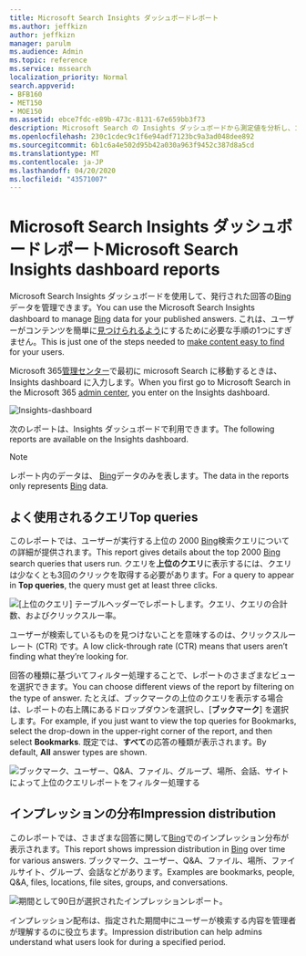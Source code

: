 ```yaml
---
title: Microsoft Search Insights ダッシュボードレポート
ms.author: jeffkizn
author: jeffkizn
manager: parulm
ms.audience: Admin
ms.topic: reference
ms.service: mssearch
localization_priority: Normal
search.appverid:
- BFB160
- MET150
- MOE150
ms.assetid: ebce7fdc-e89b-473c-8131-67e659bb3f73
description: Microsoft Search の Insights ダッシュボードから測定値を分析し、コンテンツを管理する
ms.openlocfilehash: 230c1cdec9c1f6e94adf7123bc9a3ad048dee892
ms.sourcegitcommit: 6b1c6a4e502d95b42a030a963f9452c387d8a5cd
ms.translationtype: MT
ms.contentlocale: ja-JP
ms.lasthandoff: 04/20/2020
ms.locfileid: "43571007"
---
```

# <a name="microsoft-search-insights-dashboard-reports"></a><span data-ttu-id="8a3c3-103">Microsoft Search Insights ダッシュボードレポート</span><span class="sxs-lookup"><span data-stu-id="8a3c3-103">Microsoft Search Insights dashboard reports</span></span>

<span data-ttu-id="8a3c3-104">Microsoft Search Insights ダッシュボードを使用して、発行された回答の[Bing](https://Bing.com)データを管理できます。</span><span class="sxs-lookup"><span data-stu-id="8a3c3-104">You can use the Microsoft Search Insights dashboard to manage [Bing](https://Bing.com) data for your published answers.</span></span> <span data-ttu-id="8a3c3-105">これは、ユーザーがコンテンツを簡単に[見つけられるよう](make-content-easy-to-find.md)にするために必要な手順の1つにすぎません。</span><span class="sxs-lookup"><span data-stu-id="8a3c3-105">This is just one of the steps needed to [make content easy to find](make-content-easy-to-find.md) for your users.</span></span>

<span data-ttu-id="8a3c3-106">Microsoft 365[管理センター](https://admin.microsoft.com)で最初に microsoft Search に移動するときは、Insights dashboard に入力します。</span><span class="sxs-lookup"><span data-stu-id="8a3c3-106">When you first go to Microsoft Search in the Microsoft 365 [admin center](https://admin.microsoft.com), you enter on the Insights dashboard.</span></span>

![Insights-dashboard](media/Insights-dashboard.png)

<span data-ttu-id="8a3c3-108">次のレポートは、Insights ダッシュボードで利用できます。</span><span class="sxs-lookup"><span data-stu-id="8a3c3-108">The following reports are available on the Insights dashboard.</span></span>

> [!NOTE]
> <span data-ttu-id="8a3c3-109">レポート内のデータは、 [Bing](https://Bing.com)データのみを表します。</span><span class="sxs-lookup"><span data-stu-id="8a3c3-109">The data in the reports only represents [Bing](https://Bing.com) data.</span></span>

## <a name="top-queries"></a><span data-ttu-id="8a3c3-110">よく使用されるクエリ</span><span class="sxs-lookup"><span data-stu-id="8a3c3-110">Top queries</span></span>

<span data-ttu-id="8a3c3-111">このレポートでは、ユーザーが実行する上位の 2000 [Bing](https://Bing.com)検索クエリについての詳細が提供されます。</span><span class="sxs-lookup"><span data-stu-id="8a3c3-111">This report gives details about the top 2000 [Bing](https://Bing.com) search queries that users run.</span></span> <span data-ttu-id="8a3c3-112">クエリを**上位のクエリ**に表示するには、クエリは少なくとも3回のクリックを取得する必要があります。</span><span class="sxs-lookup"><span data-stu-id="8a3c3-112">For a query to appear in **Top queries**, the query must get at least three clicks.</span></span>

![[上位のクエリ] テーブルヘッダーでレポートします。クエリ、クエリの合計数、およびクリックスルー率。](media/Insights-topqueries.png)

<span data-ttu-id="8a3c3-114">ユーザーが検索しているものを見つけないことを意味するのは、クリックスルーレート (CTR) です。</span><span class="sxs-lookup"><span data-stu-id="8a3c3-114">A low click-through rate (CTR) means that users aren’t finding what they’re looking for.</span></span>

<span data-ttu-id="8a3c3-115">回答の種類に基づいてフィルター処理することで、レポートのさまざまなビューを選択できます。</span><span class="sxs-lookup"><span data-stu-id="8a3c3-115">You can choose different views of the report by filtering on the type of answer.</span></span> <span data-ttu-id="8a3c3-116">たとえば、ブックマークの上位のクエリを表示する場合は、レポートの右上隅にあるドロップダウンを選択し、[**ブックマーク**] を選択します。</span><span class="sxs-lookup"><span data-stu-id="8a3c3-116">For example, if you just want to view the top queries for Bookmarks, select the drop-down in the upper-right corner of the report, and then select **Bookmarks**.</span></span> <span data-ttu-id="8a3c3-117">既定では、**すべて**の応答の種類が表示されます。</span><span class="sxs-lookup"><span data-stu-id="8a3c3-117">By default, **All** answer types are shown.</span></span>

![ブックマーク、ユーザー、Q&A、ファイル、グループ、場所、会話、サイトによって上位のクエリレポートをフィルター処理する](media/Insights-topqueries-dropdown.png)

## <a name="impression-distribution"></a><span data-ttu-id="8a3c3-119">インプレッションの分布</span><span class="sxs-lookup"><span data-stu-id="8a3c3-119">Impression distribution</span></span>

<span data-ttu-id="8a3c3-120">このレポートでは、さまざまな回答に関して[Bing](https://Bing.com)でのインプレッション分布が表示されます。</span><span class="sxs-lookup"><span data-stu-id="8a3c3-120">This report shows impression distribution in [Bing](https://Bing.com) over time for various answers.</span></span> <span data-ttu-id="8a3c3-121">ブックマーク、ユーザー、Q&A、ファイル、場所、ファイルサイト、グループ、会話などがあります。</span><span class="sxs-lookup"><span data-stu-id="8a3c3-121">Examples are bookmarks, people, Q&A, files, locations, file sites, groups, and conversations.</span></span>

![期間として90日が選択されたインプレッションレポート。](media/Insights-impressions.png)

<span data-ttu-id="8a3c3-123">インプレッション配布は、指定された期間中にユーザーが検索する内容を管理者が理解するのに役立ちます。</span><span class="sxs-lookup"><span data-stu-id="8a3c3-123">Impression distribution can help admins understand what users look for during a specified period.</span></span>
